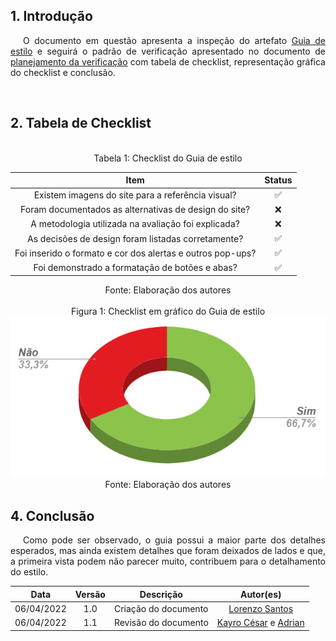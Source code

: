 ## 1. Introdução

<p style="text-indent: 20px; text-align: justify">
O documento em questão apresenta a inspeção do artefato <a href="https://interacao-humano-computador.github.io/2021.2-Prefeitura-de-Passo-Fundo/AnaliseRequisitos/GuiaEstilo/">Guia de estilo</a> e seguirá o padrão de verificação apresentado no documento de <a href="https://interacao-humano-computador.github.io/2021.2-Prefeitura-de-Passo-Fundo/Verificacao/planejamento_verificacao/">planejamento da verificação</a> com tabela de checklist, representação gráfica do checklist e conclusão.</p>

<br>

## 2. Tabela de Checklist 
<br>
<center>
<figcaption> Tabela 1: Checklist do Guia de estilo  </figcaption>

| Item | Status |
|:---:|:---:|
| Existem imagens do site para a referência visual? | ✅ |
| Foram documentados as alternativas de design do site? | ❌ |
| A metodologia utilizada na avaliação foi explicada? | ❌ |
| As decisões de design foram listadas corretamente? | ✅ |
| Foi inserido o formato e cor dos alertas e outros pop-ups? | ✅ |
| Foi demonstrado a formatação de botões e abas? | ✅ |

<figcaption> Fonte: Elaboração dos autores  </figcaption>
</center>

<br>

<center>
<figcaption> Figura 1: Checklist em gráfico do Guia de estilo </figcaption>
<img src="https://raw.githubusercontent.com/Interacao-Humano-Computador/2021.2-Prefeitura-de-Passo-Fundo/a3c3df2cfa4a5566847320196f4484071e6fa74b/assets/img/grafico_Guia_de_estilo.PNG">
<figcaption> Fonte: Elaboração dos autores  </figcaption>
</center>


## 4. Conclusão
<p style="text-indent: 20px; text-align: justify">
Como pode ser observado, o guia possui a maior parte dos detalhes esperados, mas ainda existem detalhes que foram deixados de lados e que, a primeira vista podem não parecer muito, contribuem para o detalhamento do estilo.
</p>



 | **Data**   | **Versão** | **Descrição**                            |                **Autor(es)**                 |
 | ---------- | :--------: | ---------------------------------------- | :------------------------------------------: |
 | 06/04/2022 |    1.0     |   Criação do documento    |   [Lorenzo Santos](https://github.com/lorenzo7377)    |
 |06/04/2022 |    1.1     |    Revisão do documento   |        [Kayro César](https://github.com/kayrocesar)   e   [Adrian](https://github.com/SwampTG)   |